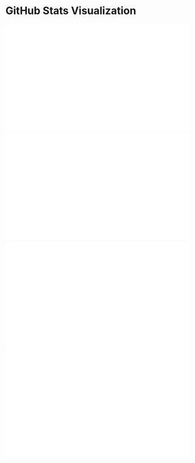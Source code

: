 # GitHub Stats Visualization

<!--
https://github.community/t/support-theme-context-for-images-in-light-vs-dark-mode/147981/84
-->
<a href="https://github.com/yzqdev/github-stats">
<img src="https://github.com/yzqdev/github-stats/blob/master/generated/overview.svg#gh-dark-mode-only" />
<img src="https://github.com/yzqdev/github-stats/blob/master/generated/languages.svg#gh-dark-mode-only" />
<img src="https://github.com/yzqdev/github-stats/blob/master/generated/overview.svg#gh-light-mode-only" />
<img src="https://github.com/yzqdev/github-stats/blob/master/generated/languages.svg#gh-light-mode-only" />
</a>
